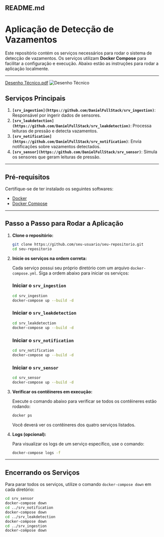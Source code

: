 ## README.md

# Aplicação de Detecção de Vazamentos

Este repositório contém os serviços necessários para rodar o sistema de detecção de vazamentos. Os serviços utilizam **Docker Compose** para facilitar a configuração e execução. Abaixo estão as instruções para rodar a aplicação localmente.

---

[Desenho Técnico.pdf](https://github.com/user-attachments/files/17972237/Desenho.Tecnico.pdf)
![Desenho Técnico](https://github.com/user-attachments/assets/3b932ae1-da9f-4f05-938f-ed57bc25975b)

## Serviços Principais

1. **`[srv_ingestion](https://github.com/DanielFullStack/srv_ingestion)`**: Responsável por ingerir dados de sensores.
2. **`[srv_leakdetection](https://github.com/DanielFullStack/srv_leakdetection)`**: Processa leituras de pressão e detecta vazamentos.
3. **`[srv_notification](https://github.com/DanielFullStack/srv_notification)`**: Envia notificações sobre vazamentos detectados.
4. **`[srv_sensor](https://github.com/DanielFullStack/srv_sensor)`**: Simula os sensores que geram leituras de pressão.

---

## Pré-requisitos

Certifique-se de ter instalado os seguintes softwares:

- [Docker](https://www.docker.com/get-started)
- [Docker Compose](https://docs.docker.com/compose/install/)

---

## Passo a Passo para Rodar a Aplicação

1. **Clone o repositório:**

   ```bash
   git clone https://github.com/seu-usuario/seu-repositorio.git
   cd seu-repositorio
   ```

2. **Inicie os serviços na ordem correta:**

   Cada serviço possui seu próprio diretório com um arquivo `docker-compose.yml`. Siga a ordem abaixo para iniciar os serviços:

   ### Iniciar o `srv_ingestion`

   ```bash
   cd srv_ingestion
   docker-compose up --build -d
   ```

   ### Iniciar o `srv_leakdetection`

   ```bash
   cd srv_leakdetection
   docker-compose up --build -d
   ```

   ### Iniciar o `srv_notification`

   ```bash
   cd srv_notification
   docker-compose up --build -d
   ```

   ### Iniciar o `srv_sensor`

   ```bash
   cd srv_sensor
   docker-compose up --build -d
   ```

3. **Verificar os contêineres em execução:**

   Execute o comando abaixo para verificar se todos os contêineres estão rodando:

   ```bash
   docker ps
   ```

   Você deverá ver os contêineres dos quatro serviços listados.

4. **Logs (opcional):**

   Para visualizar os logs de um serviço específico, use o comando:

   ```bash
   docker-compose logs -f
   ```

---

## Encerrando os Serviços

Para parar todos os serviços, utilize o comando `docker-compose down` em cada diretório:

```bash
cd srv_sensor
docker-compose down
cd ../srv_notification
docker-compose down
cd ../srv_leakdetection
docker-compose down
cd ../srv_ingestion
docker-compose down
```

